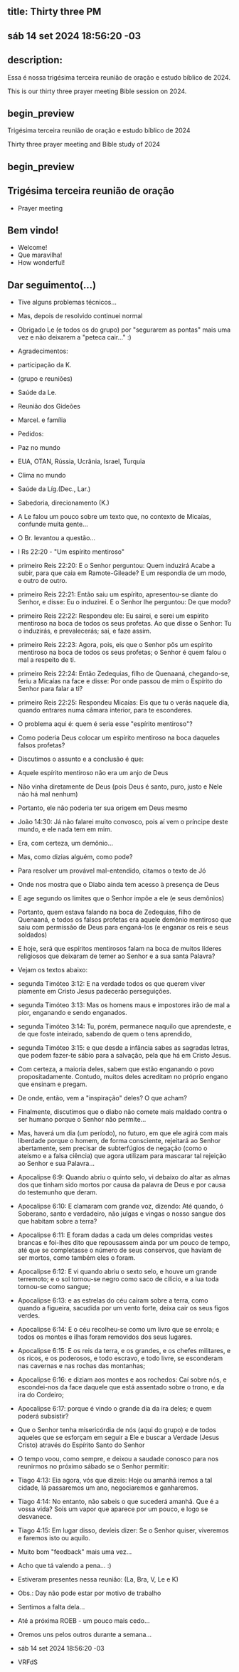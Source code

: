 ## title: Thirty three PM
## sáb 14 set 2024 18:56:20 -03

## description:

Essa é nossa trigésima terceira reunião de oração e estudo bíblico de 2024.

This is our thirty three prayer meeting Bible session on 2024.

## begin_preview

Trigésima terceira reunião de oração e estudo bíblico de 2024

Thirty three prayer meeting and Bible study of 2024

## begin_preview

## Trigésima terceira reunião de oração

- Prayer meeting

## Bem vindo!
- Welcome!
- Que maravilha!
- How wonderful!

## Dar seguimento(...)

- Tive alguns problemas técnicos...
- Mas, depois de resolvido continuei normal
- Obrigado Le (e todos os do grupo) por "segurarem as pontas" mais uma vez e não deixarem a "peteca cair..."  :)

- Agradecimentos:

- participação da K.
- (grupo e reuniões)
- Saúde da Le.
- Reunião dos Gideões
- Marcel. e família

- Pedidos: 

- Paz no mundo
- EUA, OTAN, Rússia, Ucrânia, Israel, Turquia
- Clima no mundo 
- Saúde da Líg.(Dec., Lar.)
- Sabedoria, direcionamento (K.)

- A Le falou um pouco sobre um texto que, no contexto de Micaías, confunde muita gente...
- O Br. levantou a questão...
- I Rs 22:20 - "Um espírito mentiroso"

- primeiro Reis 22:20: E o Senhor perguntou: Quem induzirá Acabe a subir, para que caia em Ramote-Gileade? E um respondia de um modo, e outro de outro.
- primeiro Reis 22:21: Então saiu um espírito, apresentou-se diante do Senhor, e disse: Eu o induzirei. E o Senhor lhe perguntou: De que modo?
- primeiro Reis 22:22: Respondeu ele: Eu sairei, e serei um espírito mentiroso na boca de todos os seus profetas. Ao que disse o Senhor: Tu o induzirás, e prevalecerás; sai, e faze assim.
- primeiro Reis 22:23: Agora, pois, eis que o Senhor pôs um espírito mentiroso na boca de todos os seus profetas; o Senhor é quem falou o mal a respeito de ti.
- primeiro Reis 22:24: Então Zedequias, filho de Quenaaná, chegando-se, feriu a Micaías na face e disse: Por onde passou de mim o Espírito do Senhor para falar a ti?
- primeiro Reis 22:25: Respondeu Micaías: Eis que tu o verás naquele dia, quando entrares numa câmara interior, para te esconderes.

- O problema aqui é: quem é seria esse "espírito mentiroso"?
- Como poderia Deus colocar um espírito mentiroso na boca daqueles falsos profetas?
- Discutimos o assunto e a conclusão é que:
- Aquele espírito mentiroso não era um anjo de Deus
- Não vinha diretamente de Deus (pois Deus é santo, puro, justo e Nele não há mal nenhum)
- Portanto, ele não poderia ter sua origem em Deus mesmo

- João 14:30: Já não falarei muito convosco, pois aí vem o príncipe deste mundo, e ele nada tem em mim.

- Era, com certeza, um demônio...
- Mas, como dizias alguém, como pode?
- Para resolver um provável mal-entendido, citamos o texto de Jó
- Onde nos mostra que o Diabo ainda tem acesso à presença de Deus 
- E age segundo os limites que o Senhor impõe a ele (e seus demônios)
- Portanto, quem estava falando na boca de Zedequias, filho de Quenaaná, e todos os falsos profetas era aquele demônio mentiroso que saiu com permissão de Deus para enganá-los (e enganar os reis e seus soldados)

- E hoje, será que espíritos mentirosos falam na boca de muitos líderes religiosos que deixaram de temer ao Senhor e a sua santa Palavra? 
- Vejam os textos abaixo:

- segunda Timóteo 3:12: E na verdade todos os que querem viver piamente em Cristo Jesus padecerão perseguições.
- segunda Timóteo 3:13: Mas os homens maus e impostores irão de mal a pior, enganando e sendo enganados.
- segunda Timóteo 3:14: Tu, porém, permanece naquilo que aprendeste, e de que foste inteirado, sabendo de quem o tens aprendido,
- segunda Timóteo 3:15: e que desde a infância sabes as sagradas letras, que podem fazer-te sábio para a salvação, pela que há em Cristo Jesus.

- Com certeza, a maioria deles, sabem que estão enganando o povo propositadamente. Contudo, muitos deles acreditam no próprio engano que ensinam e pregam. 
- De onde, então, vem a "inspiração" deles? O que acham?

- Finalmente, discutimos que o diabo não comete mais maldado contra o ser humano porque o Senhor não permite...

- Mas, haverá um dia (um período), no futuro, em que ele agirá com mais liberdade porque o homem, de forma consciente, rejeitará ao Senhor abertamente, sem precisar de subterfúgios de negação (como o ateísmo e a falsa ciência) que agora utilizam para mascarar tal rejeição ao Senhor e sua Palavra...

- Apocalipse 6:9: Quando abriu o quinto selo, vi debaixo do altar as almas dos que tinham sido mortos por causa da palavra de Deus e por causa do testemunho que deram.
- Apocalipse 6:10: E clamaram com grande voz, dizendo: Até quando, ó Soberano, santo e verdadeiro, não julgas e vingas o nosso sangue dos que habitam sobre a terra?
- Apocalipse 6:11: E foram dadas a cada um deles compridas vestes brancas e foi-lhes dito que repousassem ainda por um pouco de tempo, até que se completasse o número de seus conservos, que haviam de ser mortos, como também eles o foram.
- Apocalipse 6:12: E vi quando abriu o sexto selo, e houve um grande terremoto; e o sol tornou-se negro como saco de cilício, e a lua toda tornou-se como sangue;
- Apocalipse 6:13: e as estrelas do céu caíram sobre a terra, como quando a figueira, sacudida por um vento forte, deixa cair os seus figos verdes.
- Apocalipse 6:14: E o céu recolheu-se como um livro que se enrola; e todos os montes e ilhas foram removidos dos seus lugares.
- Apocalipse 6:15: E os reis da terra, e os grandes, e os chefes militares, e os ricos, e os poderosos, e todo escravo, e todo livre, se esconderam nas cavernas e nas rochas das montanhas;
- Apocalipse 6:16: e diziam aos montes e aos rochedos: Caí sobre nós, e escondei-nos da face daquele que está assentado sobre o trono, e da ira do Cordeiro;
- Apocalipse 6:17: porque é vindo o grande dia da ira deles; e quem poderá subsistir? 

- Que o Senhor tenha misericórdia de nós (aqui do grupo) e de todos aqueles que se esforçam em seguir a Ele e buscar a Verdade (Jesus Cristo) através do Espírito Santo do Senhor

- O tempo voou, como sempre, e deixou a saudade conosco para nos reunirmos no próximo sábado se o Senhor permitir:

- Tiago 4:13: Eia agora, vós que dizeis: Hoje ou amanhã iremos a tal cidade, lá passaremos um ano, negociaremos e ganharemos.
- Tiago 4:14: No entanto, não sabeis o que sucederá amanhã. Que é a vossa vida? Sois um vapor que aparece por um pouco, e logo se desvanece.
- Tiago 4:15: Em lugar disso, devíeis dizer: Se o Senhor quiser, viveremos e faremos isto ou aquilo.

- Muito bom "feedback" mais uma vez...
- Acho que tá valendo a pena... :)

- Estiveram presentes nessa reunião: (La, Bra, V, Le e K)

- Obs.: Day não pode estar por motivo de trabalho

- Sentimos a falta dela...

- Até a próxima ROEB - um pouco mais cedo...
- Oremos uns pelos outros durante a semana...

- sáb 14 set 2024 18:56:20 -03
- VRFdS
